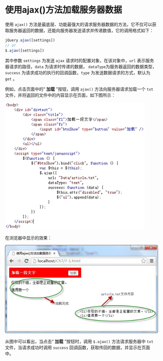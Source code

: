 # 使用ajax()方法加载服务器数据

使用 `ajax()` 方法是最底层、功能最强大的请求服务器数据的方法，它不仅可以获取服务器返回的数据，还能向服务器发送请求并传递数值，它的调用格式如下：

```js
jQuery.ajax([settings])
// or
$.ajax([settings])
```

其中参数 `settings` 为发送 `ajax` 请求时的配置对象，在该对象中，`url` 表示服务器请求的路径，`data` 为请求时传递的数据， `dataType`为服务器返回的数据类型，`success` 为请求成功的执行的回调函数，`type` 为发送数据请求的方式，默认为 `get` 。

例如，点击页面中的“ **加载** ”按钮，调用 `ajax()` 方法向服务器请求加载一个 `txt` 文件，并将返回的文件中的内容显示在页面，如下图所示：

<img src="./imgs/1-7_1.jpg" alt="" />

在浏览器中显示的效果：

<img src="./imgs/1-7_2.jpg" alt="" />

从图中可以看出，当点击“ **加载** ”按钮时，调用 `$.ajax()` 方法请求服务器中 `txt` 文件，当请求成功时调用 `success` 回调函数，获取传回的数据，并显示在页面中。

